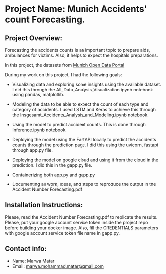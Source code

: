 # Project Name: Munich Accidents' count Forecasting.

## Project Overview:
Forecasting the accidents counts is an important topic to prepare aids, ambulances for victims. Also, it helps to expect the hospitals preparations.

In this project, the datasets from [Munich Open Data Portal](https://opendata.muenchen.de/dataset/monatszahlen-verkehrsunfaelle/resource/40094bd6-f82d-4979-949b-26c8dc00b9a7) 

During my work on this project, I had the following goals:
- Visualizing data and exploring some insights using the available dataset. 
  I did this through the All_Data_Analysis_Visualization.ipynb notebook using pandas, matplotlib.

- Modeling the data to be able to expect the count of each type and category of accidents. 
  I used LSTM and Keras to achieve this through the Insgesamt_Accidents_Analysis_and_Modeling.ipynb notebook.
  
- Using the model to predict accident counts. This is done through Inference.ipynb notebook.

- Deploying the model using the FastAPI locally to predict the accidents counts through the prediction page. I did this using the uvicorn, fastapi through app.py file.

- Deploying the model on google cloud and using it from the cloud in the prediction. I did this in the gapp.py file.

- Containerizing both app.py and gapp.py

- Documenting all work, ideas, and steps to reproduce the output in the Accident Number Forecasting.pdf

## Installation Instructions:
Please, read the Accident Number Forecasting.pdf to replicate the results.
Please, put your google account service token inside the project repo before building your docker image.
Also, fill the CREDENTIALS parameters with google account service token file name in gapp.py.

## Contact info:
- Name: Marwa Matar
- Email: marwa.mohammad.matar@gmail.com
